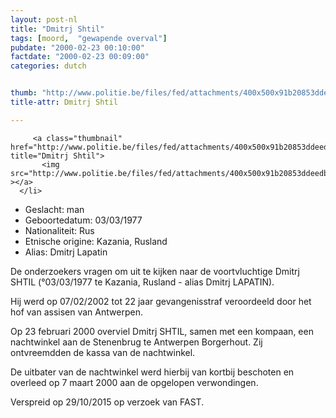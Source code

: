 ```yaml
---
layout: post-nl
title: "Dmitrj Shtil"
tags: [moord,  "gewapende overval"]
pubdate: "2000-02-23 00:10:00"
factdate: "2000-02-23 00:09:00"
categories: dutch


thumb: "http://www.politie.be/files/fed/attachments/400x500x91b20853ddeedb44036628fd2982f744_thumb.jpg.pagespeed.ic.UfORR3dfCo.jpg"
title-attr: Dmitrj Shtil

---
```


<div class="row">

  <div class="col-xs-12 col-md-4">

         <a class="thumbnail" href="http://www.politie.be/files/fed/attachments/400x500x91b20853ddeedb44036628fd2982f744_thumb.jpg.pagespeed.ic.UfORR3dfCo.jpg" title="Dmitrj Shtil">
           <img src="http://www.politie.be/files/fed/attachments/400x500x91b20853ddeedb44036628fd2982f744_thumb.jpg.pagespeed.ic.UfORR3dfCo.jpg" ></a>
      </li>  

  </ul>

  
  </div>
  <div class="col-xs-12 col-md-8">
 
<ul>
<li>Geslacht: man</li>
<li>Geboortedatum: 03/03/1977</li>
<li>Nationaliteit: Rus</li>
<li>Etnische origine: Kazania, Rusland</li>
<li>Alias: Dmitrj Lapatin</li>
</ul> 


<p>De onderzoekers vragen om uit te kijken naar de voortvluchtige Dmitrj SHTIL (°03/03/1977 te Kazania, Rusland - alias Dmitrj LAPATIN).</p>

<p>Hij werd op 07/02/2002 tot 22 jaar gevangenisstraf veroordeeld door het hof van assisen van Antwerpen.</p>

<p>Op 23 februari 2000 overviel Dmitrj SHTIL, samen met een kompaan, een nachtwinkel aan de Stenenbrug te Antwerpen Borgerhout. Zij ontvreemdden de kassa van de nachtwinkel.</p>

<p>De uitbater van de nachtwinkel werd hierbij van kortbij beschoten en overleed op 7 maart 2000 aan de opgelopen verwondingen.</p>

<p>Verspreid op 29/10/2015 op verzoek van FAST.</p>

  
</div>


</div>

